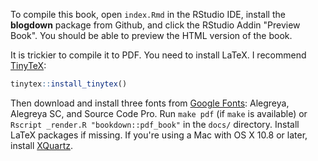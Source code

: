 To compile this book, open `index.Rmd` in the RStudio IDE, install the **blogdown** package from Github, and click the RStudio Addin "Preview Book". You should be able to preview the HTML version of the book.

It is trickier to compile it to PDF. You need to install LaTeX. I recommend [TinyTeX](https://yihui.org/tinytex/):

```r
tinytex::install_tinytex()
```

Then download and install three fonts from [Google Fonts](https://fonts.google.com/?query=source&selection.family=Alegreya|Alegreya+SC|Source+Code+Pro): Alegreya, Alegreya SC, and Source Code Pro. Run `make pdf` (if `make` is available) or `Rscript _render.R "bookdown::pdf_book"` in the `docs/` directory. Install LaTeX packages if missing. If you're using a Mac with OS X 10.8 or later, install [XQuartz](https://www.xquartz.org).
